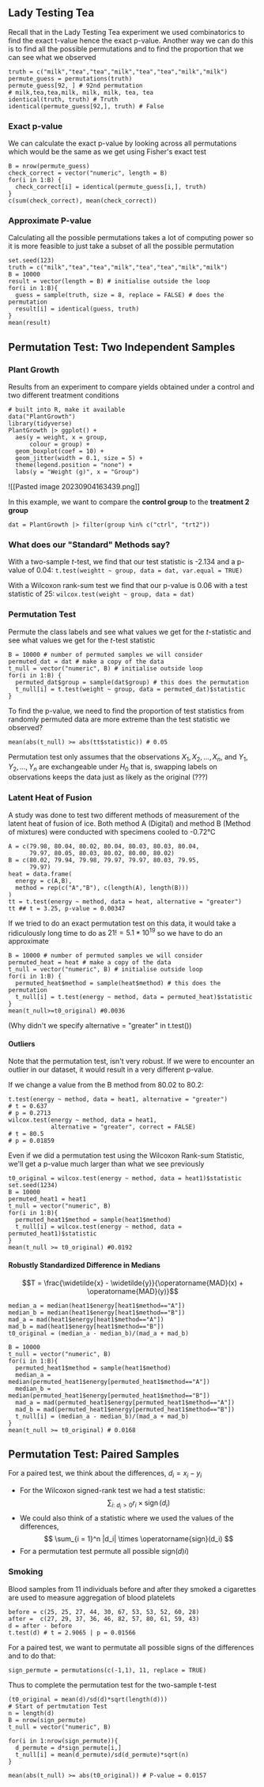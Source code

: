 ## Lady Testing Tea
Recall that in the Lady Testing Tea experiment we used combinatorics to find the exact t-value hence the exact p-value. Another way we can do this is to find all the possible permutations and to find the proportion that we can see what we observed
```
truth = c("milk","tea","tea","milk","tea","tea","milk","milk")
permute_guess = permutations(truth)
permute_guess[92, ] # 92nd permutation 
# milk,tea,tea,milk, milk, milk, tea, tea
identical(truth, truth) # Truth
identical(permute_guess[92,], truth) # False
```

### Exact p-value
We can calculate the exact p-value by looking across all permutations which would be the same as we get using Fisher's exact test
```
B = nrow(permute_guess)
check_correct = vector("numeric", length = B)
for(i in 1:B) {
  check_correct[i] = identical(permute_guess[i,], truth)
}
c(sum(check_correct), mean(check_correct))
```
### Approximate P-value
Calculating all the possible permutations takes a lot of computing power so it is more feasible to just take a subset of all the possible permutation
```
set.seed(123)
truth = c("milk","tea","tea","milk","tea","tea","milk","milk")
B = 10000
result = vector(length = B) # initialise outside the loop
for(i in 1:B){
  guess = sample(truth, size = 8, replace = FALSE) # does the permutation
  result[i] = identical(guess, truth)
}
mean(result)
```

## Permutation Test: Two Independent Samples
### Plant Growth
Results from an experiment to compare yields obtained under a control and two different treatment conditions
```
# built into R, make it available
data("PlantGrowth") 
library(tidyverse)
PlantGrowth |> ggplot() +
  aes(y = weight, x = group, 
      colour = group) + 
  geom_boxplot(coef = 10) + 
  geom_jitter(width = 0.1, size = 5) + 
  theme(legend.position = "none") +
  labs(y = "Weight (g)", x = "Group")
```
![[Pasted image 20230904163439.png]]

In this example, we want to compare the **control group** to the **treatment 2 group**
```
dat = PlantGrowth |> filter(group %in% c("ctrl", "trt2"))
```

### What does our "Standard" Methods say?
With a two-sample $t$-test, we find that our test statistic is -2.134 and a p-value of 0.04: `t.test(weightt ~ group, data = dat, var.equal = TRUE)`

With a Wilcoxon rank-sum test we find that our p-value is 0.06 with a test statistic of 25: `wilcox.test(weight ~ group, data = dat)`
### Permutation Test
Permute the class labels and see what values we get for the $t$-statistic and see what values we get for the $t$-test statistic
```
B = 10000 # number of permuted samples we will consider
permuted_dat = dat # make a copy of the data
t_null = vector("numeric", B) # initialise outside loop
for(i in 1:B) {
  permuted_dat$group = sample(dat$group) # this does the permutation
  t_null[i] = t.test(weight ~ group, data = permuted_dat)$statistic
}
```
To find the p-value, we need to find the proportion of test statistics from randomly permuted data are more extreme than the test statistic we observed?
```
mean(abs(t_null) >= abs(tt$statistic)) # 0.05
```

Permutation test only assumes that the observations $X_1, X_2, ..., X_n$, and $Y_1,Y_2,...,Y_n$ are exchangeable under $H_0$ that is, swapping labels on observations keeps the data just as likely as the original
(???)
### Latent Heat of Fusion
A study was done to test two different methods of measurement of the latent heat of fusion of ice. Both method A (Digital) and method B (Method of mixtures) were conducted with specimens cooled to -0.72°C
```
A = c(79.98, 80.04, 80.02, 80.04, 80.03, 80.03, 80.04, 
      79.97, 80.05, 80.03, 80.02, 80.00, 80.02)
B = c(80.02, 79.94, 79.98, 79.97, 79.97, 80.03, 79.95, 
      79.97)
heat = data.frame(
  energy = c(A,B),
  method = rep(c("A","B"), c(length(A), length(B)))
)
tt = t.test(energy ~ method, data = heat, alternative = "greater")
tt ## t = 3.25, p-value = 0.00347
```
If we tried to do an exact permutation test on this data, it would take a ridiculously long time to do as $21! = 5.1*10^{19}$  so we have to do an approximate
```
B = 10000 # number of permuted samples we will consider
permuted_heat = heat # make a copy of the data
t_null = vector("numeric", B) # initialise outside loop
for(i in 1:B) {
  permuted_heat$method = sample(heat$method) # this does the permutation
  t_null[i] = t.test(energy ~ method, data = permuted_heat)$statistic
}
mean(t_null>=t0_original) #0.0036
```
(Why didn't we specify alternative = "greater" in t.test())


#### Outliers
Note that the permutation test, isn't very robust. If we were to encounter an outlier in our dataset, it would result in a very different p-value.

If we change a value from the B method from 80.02 to 80.2:
```
t.test(energy ~ method, data = heat1, alternative = "greater") 
# t = 0.637
# p = 0.2713
wilcox.test(energy ~ method, data = heat1, 
            alternative = "greater", correct = FALSE)
# t = 80.5
# p = 0.01859
```
Even if we did a permutation test using the Wilcoxon Rank-sum Statistic, we'll get a p-value much larger than what we see previously
```
t0_original = wilcox.test(energy ~ method, data = heat1)$statistic
set.seed(1234)
B = 10000
permuted_heat1 = heat1
t_null = vector("numeric", B)
for(i in 1:B){
  permuted_heat1$method = sample(heat1$method)
  t_null[i] = wilcox.test(energy ~ method, data = permuted_heat1)$statistic
}
mean(t_null >= t0_original) #0.0192
```

#### Robustly Standardized Difference in Medians

$$T = \frac{\widetilde{x} - \widetilde{y}}{\operatorname{MAD}(x) + \operatorname{MAD}(y)}$$
```
median_a = median(heat1$energy[heat1$method=="A"])
median_b = median(heat1$energy[heat1$method=="B"])
mad_a = mad(heat1$energy[heat1$method=="A"])
mad_b = mad(heat1$energy[heat1$method=="B"])
t0_original = (median_a - median_b)/(mad_a + mad_b)

B = 10000
t_null = vector("numeric", B)
for(i in 1:B){
  permuted_heat1$method = sample(heat1$method)
  median_a =  median(permuted_heat1$energy[permuted_heat1$method=="A"])
  median_b =  median(permuted_heat1$energy[permuted_heat1$method=="B"])
  mad_a = mad(permuted_heat1$energy[permuted_heat1$method=="A"])
  mad_b = mad(permuted_heat1$energy[permuted_heat1$method=="B"])
  t_null[i] = (median_a - median_b)/(mad_a + mad_b)
}
mean(t_null >= t0_original) # 0.0168
``` 
## Permutation Test: Paired Samples
For a paired test, we think about the differences, $d_i = x_i - y_i$
- For the Wilcoxon signed-rank test we had a test statistic:
$$
\sum_{i:\ d_i>0} r_i \times \operatorname{sign}(d_i)
$$
- We could also think of a statistic where we used the values of the differences,
$$
\sum_{i = 1}^n |d_i| \times \operatorname{sign}(d_i)
$$
- For a permutation test permute all possible sign$(d)i)$
### Smoking
Blood samples from 11 individuals before and after they smoked a cigarettes are used to measure aggregation of blood platelets
```
before = c(25, 25, 27, 44, 30, 67, 53, 53, 52, 60, 28)
after =  c(27, 29, 37, 36, 46, 82, 57, 80, 61, 59, 43)  
d = after - before
t.test(d) # t = 2.9065 | p = 0.01566
``` 
For a paired test, we want to permutate all possible signs of the differences and to do that:
```
sign_permute = permutations(c(-1,1), 11, replace = TRUE)
```
Thus to complete the permutation test for the two-sample t-test
```
(t0_original = mean(d)/sd(d)*sqrt(length(d)))
# Start of pertmutation Test
n = length(d)
B = nrow(sign_permute)
t_null = vector("numeric", B)

for(i in 1:nrow(sign_permute)){
  d_permute = d*sign_permute[i,]
  t_null[i] = mean(d_permute)/sd(d_permute)*sqrt(n)
}

mean(abs(t_null) >= abs(t0_original)) # P-value = 0.0157
```